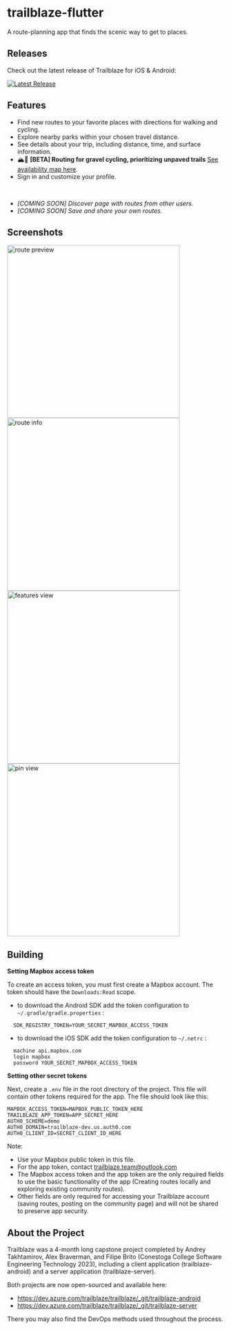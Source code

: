 
# trailblaze-flutter

A route-planning app that finds the scenic way to get to places. 


## Releases
Check out the latest release of Trailblaze for iOS & Android:

[![Latest Release](https://img.shields.io/github/v/release/andreytakhtamirov/trailblaze-flutter?include_prereleases&style=flat)](https://github.com/andreytakhtamirov/trailblaze-flutter/releases/latest)


## Features
- Find new routes to your favorite places with directions for walking and cycling.
- Explore nearby parks within your chosen travel distance.
- See details about your trip, including distance, time, and surface information.
- 🏔️🚴 **[BETA] Routing for gravel cycling, prioritizing unpaved trails** [See availability map here](https://github.com/andreytakhtamirov/trailblaze-pathsense#supported-regions).
- Sign in and customize your profile.

</br>

- *[COMING SOON] Discover page with routes from other users.*
- *[COMING SOON] Save and share your own routes.*

## Screenshots
<img width="400" alt="route preview" src="https://github.com/andreytakhtamirov/trailblaze-flutter/assets/70922688/91a2d70a-c1ab-48fe-ac2d-877f2ad9612c">
<img width="400" alt="route info" src="https://github.com/andreytakhtamirov/trailblaze-flutter/assets/70922688/2885f8c0-15c0-4864-bdfb-d1ece401a47e">
<img width="400" alt="features view" src="https://github.com/andreytakhtamirov/trailblaze-flutter/assets/70922688/416f73eb-add5-48fe-aefe-6df4f8009013">
<img width="400" alt="pin view" src="https://github.com/andreytakhtamirov/trailblaze-flutter/assets/70922688/c09c51a1-a023-44aa-b3fe-2f45fd9f52c1">

## Building

**Setting Mapbox access token**

To create an access token, you must first create a Mapbox account. The token should have the `Downloads:Read` scope.

-   to download the Android SDK add the token configuration to  `~/.gradle/gradle.properties`  :
```
  SDK_REGISTRY_TOKEN=YOUR_SECRET_MAPBOX_ACCESS_TOKEN
```

-   to download the iOS SDK add the token configuration to  `~/.netrc`  :

```
  machine api.mapbox.com
  login mapbox
  password YOUR_SECRET_MAPBOX_ACCESS_TOKEN
```

**Setting other secret tokens**

Next, create a `.env` file in the root directory of the project. This file will contain other tokens required for the app. The file should look like this:

    MAPBOX_ACCESS_TOKEN=MAPBOX_PUBLIC_TOKEN_HERE
    TRAILBLAZE_APP_TOKEN=APP_SECRET_HERE
    AUTH0_SCHEME=demo
    AUTH0_DOMAIN=trailblaze-dev.us.auth0.com
    AUTH0_CLIENT_ID=SECRET_CLIENT_ID_HERE
    
Note:
- Use your Mapbox public token in this file.
- For the app token, contact trailblaze.team@outlook.com
- The Mapbox access token and the app token are the only required fields to use the basic functionality of the app (Creating routes locally and exploring existing community routes).
- Other fields are only required for accessing your Trailblaze account (saving routes, posting on the community page) and will not be shared to preserve app security.


## About the Project

Trailblaze was a 4-month long capstone project completed by Andrey Takhtamirov, Alex Braverman, and Filipe Brito (Conestoga College Software Engineering Technology 2023), including a client application (trailblaze-android) and a server application (trailblaze-server).

Both projects are now open-sourced and available here:
- https://dev.azure.com/trailblaze/trailblaze/_git/trailblaze-android
- https://dev.azure.com/trailblaze/trailblaze/_git/trailblaze-server

There you may also find the DevOps methods used throughout the process.
